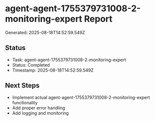 # agent-agent-1755379731008-2-monitoring-expert Report

Generated: 2025-08-18T14:52:59.549Z

## Status
- Task: agent-agent-1755379731008-2-monitoring-expert
- Status: Completed
- Timestamp: 2025-08-18T14:52:59.549Z

## Next Steps
- Implement actual agent-agent-1755379731008-2-monitoring-expert functionality
- Add proper error handling
- Add logging and monitoring
